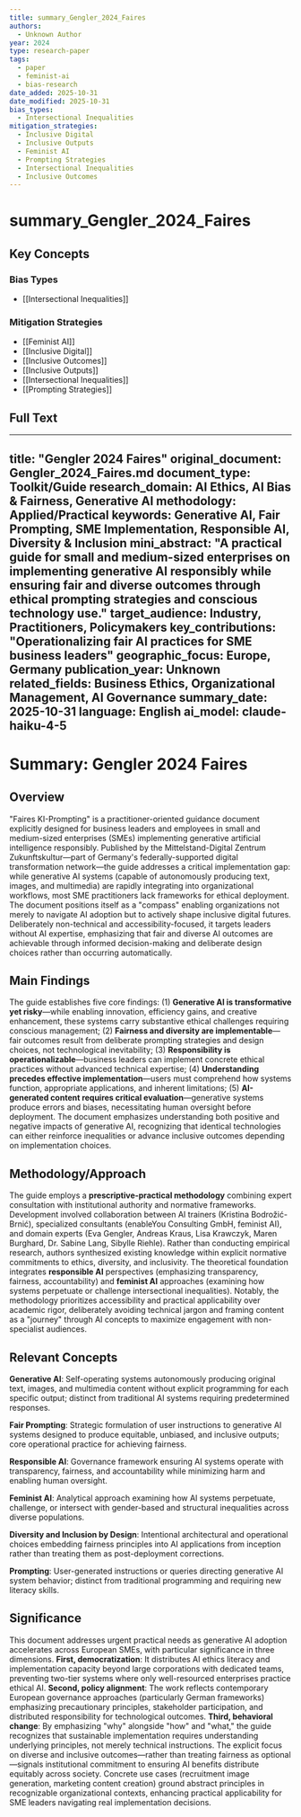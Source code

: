 ```yaml
---
title: summary_Gengler_2024_Faires
authors:
  - Unknown Author
year: 2024
type: research-paper
tags:
  - paper
  - feminist-ai
  - bias-research
date_added: 2025-10-31
date_modified: 2025-10-31
bias_types:
  - Intersectional Inequalities
mitigation_strategies:
  - Inclusive Digital
  - Inclusive Outputs
  - Feminist AI
  - Prompting Strategies
  - Intersectional Inequalities
  - Inclusive Outcomes
---
```


# summary_Gengler_2024_Faires

## Key Concepts

### Bias Types
- [[Intersectional Inequalities]]

### Mitigation Strategies
- [[Feminist AI]]
- [[Inclusive Digital]]
- [[Inclusive Outcomes]]
- [[Inclusive Outputs]]
- [[Intersectional Inequalities]]
- [[Prompting Strategies]]

## Full Text

---
title: "Gengler 2024 Faires"
original_document: Gengler_2024_Faires.md
document_type: Toolkit/Guide
research_domain: AI Ethics, AI Bias & Fairness, Generative AI
methodology: Applied/Practical
keywords: Generative AI, Fair Prompting, SME Implementation, Responsible AI, Diversity & Inclusion
mini_abstract: "A practical guide for small and medium-sized enterprises on implementing generative AI responsibly while ensuring fair and diverse outcomes through ethical prompting strategies and conscious technology use."
target_audience: Industry, Practitioners, Policymakers
key_contributions: "Operationalizing fair AI practices for SME business leaders"
geographic_focus: Europe, Germany
publication_year: Unknown
related_fields: Business Ethics, Organizational Management, AI Governance
summary_date: 2025-10-31
language: English
ai_model: claude-haiku-4-5
---

# Summary: Gengler 2024 Faires

## Overview

"Faires KI-Prompting" is a practitioner-oriented guidance document explicitly designed for business leaders and employees in small and medium-sized enterprises (SMEs) implementing generative artificial intelligence responsibly. Published by the Mittelstand-Digital Zentrum Zukunftskultur—part of Germany's federally-supported digital transformation network—the guide addresses a critical implementation gap: while generative AI systems (capable of autonomously producing text, images, and multimedia) are rapidly integrating into organizational workflows, most SME practitioners lack frameworks for ethical deployment. The document positions itself as a "compass" enabling organizations not merely to navigate AI adoption but to actively shape inclusive digital futures. Deliberately non-technical and accessibility-focused, it targets leaders without AI expertise, emphasizing that fair and diverse AI outcomes are achievable through informed decision-making and deliberate design choices rather than occurring automatically.

## Main Findings

The guide establishes five core findings: (1) **Generative AI is transformative yet risky**—while enabling innovation, efficiency gains, and creative enhancement, these systems carry substantive ethical challenges requiring conscious management; (2) **Fairness and diversity are implementable**—fair outcomes result from deliberate prompting strategies and design choices, not technological inevitability; (3) **Responsibility is operationalizable**—business leaders can implement concrete ethical practices without advanced technical expertise; (4) **Understanding precedes effective implementation**—users must comprehend how systems function, appropriate applications, and inherent limitations; (5) **AI-generated content requires critical evaluation**—generative systems produce errors and biases, necessitating human oversight before deployment. The document emphasizes understanding both positive and negative impacts of generative AI, recognizing that identical technologies can either reinforce inequalities or advance inclusive outcomes depending on implementation choices.

## Methodology/Approach

The guide employs a **prescriptive-practical methodology** combining expert consultation with institutional authority and normative frameworks. Development involved collaboration between AI trainers (Kristina Bodrožić-Brnić), specialized consultants (enableYou Consulting GmbH, feminist AI), and domain experts (Eva Gengler, Andreas Kraus, Lisa Krawczyk, Maren Burghard, Dr. Sabine Lang, Sibylle Riehle). Rather than conducting empirical research, authors synthesized existing knowledge within explicit normative commitments to ethics, diversity, and inclusivity. The theoretical foundation integrates **responsible AI** perspectives (emphasizing transparency, fairness, accountability) and **feminist AI** approaches (examining how systems perpetuate or challenge intersectional inequalities). Notably, the methodology prioritizes accessibility and practical applicability over academic rigor, deliberately avoiding technical jargon and framing content as a "journey" through AI concepts to maximize engagement with non-specialist audiences.

## Relevant Concepts

**Generative AI**: Self-operating systems autonomously producing original text, images, and multimedia content without explicit programming for each specific output; distinct from traditional AI systems requiring predetermined responses.

**Fair Prompting**: Strategic formulation of user instructions to generative AI systems designed to produce equitable, unbiased, and inclusive outputs; core operational practice for achieving fairness.

**Responsible AI**: Governance framework ensuring AI systems operate with transparency, fairness, and accountability while minimizing harm and enabling human oversight.

**Feminist AI**: Analytical approach examining how AI systems perpetuate, challenge, or intersect with gender-based and structural inequalities across diverse populations.

**Diversity and Inclusion by Design**: Intentional architectural and operational choices embedding fairness principles into AI applications from inception rather than treating them as post-deployment corrections.

**Prompting**: User-generated instructions or queries directing generative AI system behavior; distinct from traditional programming and requiring new literacy skills.

## Significance

This document addresses urgent practical needs as generative AI adoption accelerates across European SMEs, with particular significance in three dimensions. **First, democratization**: It distributes AI ethics literacy and implementation capacity beyond large corporations with dedicated teams, preventing two-tier systems where only well-resourced enterprises practice ethical AI. **Second, policy alignment**: The work reflects contemporary European governance approaches (particularly German frameworks) emphasizing precautionary principles, stakeholder participation, and distributed responsibility for technological outcomes. **Third, behavioral change**: By emphasizing "why" alongside "how" and "what," the guide recognizes that sustainable implementation requires understanding underlying principles, not merely technical instructions. The explicit focus on diverse and inclusive outcomes—rather than treating fairness as optional—signals institutional commitment to ensuring AI benefits distribute equitably across society. Concrete use cases (recruitment image generation, marketing content creation) ground abstract principles in recognizable organizational contexts, enhancing practical applicability for SME leaders navigating real implementation decisions.
